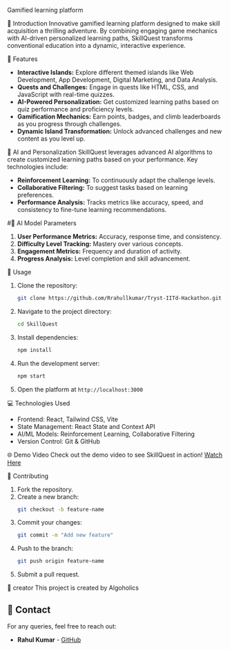 Gamified learning platform

🚀 Introduction
Innovative gamified learning platform designed to make skill acquisition a thrilling adventure. By combining engaging game mechanics with AI-driven personalized learning paths, SkillQuest transforms conventional education into a dynamic, interactive experience.

🌟 Features
- **Interactive Islands:** Explore different themed islands like Web Development, App Development, Digital Marketing, and Data Analysis.
- **Quests and Challenges:** Engage in quests like HTML, CSS, and JavaScript with real-time quizzes.
- **AI-Powered Personalization:** Get customized learning paths based on quiz performance and proficiency levels.
- **Gamification Mechanics:** Earn points, badges, and climb leaderboards as you progress through challenges.
- **Dynamic Island Transformation:** Unlock advanced challenges and new content as you level up.

🎯 AI and Personalization
SkillQuest leverages advanced AI algorithms to create customized learning paths based on your performance. Key technologies include:
- **Reinforcement Learning:** To continuously adapt the challenge levels.
- **Collaborative Filtering:** To suggest tasks based on learning preferences.
- **Performance Analysis:** Tracks metrics like accuracy, speed, and consistency to fine-tune learning recommendations.

#🧠 AI Model Parameters
1. **User Performance Metrics:** Accuracy, response time, and consistency.
2. **Difficulty Level Tracking:** Mastery over various concepts.
3. **Engagement Metrics:** Frequency and duration of activity.
4. **Progress Analysis:** Level completion and skill advancement.

📝 Usage
1. Clone the repository:
   ```bash
   git clone https://github.com/Rrahullkumar/Tryst-IITd-Hackathon.git
   ```
2. Navigate to the project directory:
   ```bash
   cd SkillQuest
   ```
3. Install dependencies:
   ```bash
   npm install
   ```
4. Run the development server:
   ```bash
   npm start
   ```
5. Open the platform at `http://localhost:3000`

💻 Technologies Used
- Frontend: React, Tailwind CSS, Vite
- State Management: React State and Context API
- AI/ML Models: Reinforcement Learning, Collaborative Filtering
- Version Control: Git & GitHub

🌐 Demo Video
Check out the demo video to see SkillQuest in action! [Watch Here](https://youtu.be/YnWf6nulVhI)

🤝 Contributing
1. Fork the repository.
2. Create a new branch:
   ```bash
   git checkout -b feature-name
   ```
3. Commit your changes:
   ```bash
   git commit -m "Add new feature"
   ```
4. Push to the branch:
   ```bash
   git push origin feature-name
   ```
5. Submit a pull request.

📝 creator
This project is created by Algoholics

## 📧 Contact
For any queries, feel free to reach out:
- **Rahul Kumar** - [GitHub](https://github.com/Rrahullkumar/Tryst-IITd-Hackathon)

